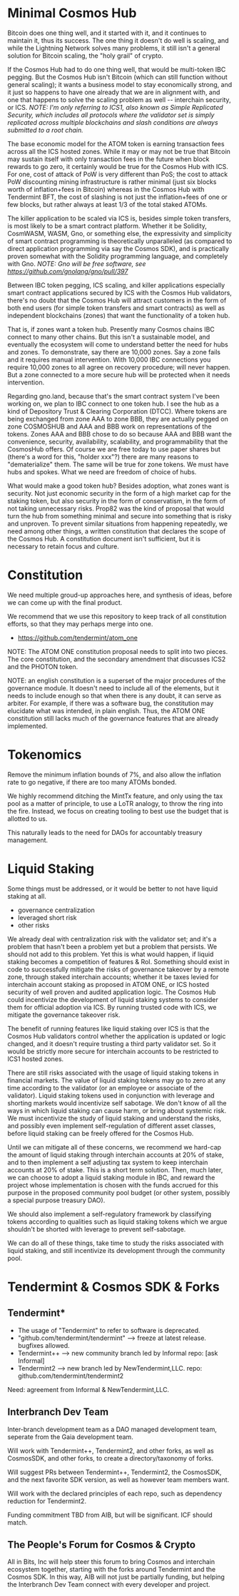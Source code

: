 # Minimal Cosmos Hub

Bitcoin does one thing well, and it started with it, and it continues to
maintain it, thus its success.  The one thing it doesn't do well is scaling,
and while the Lightning Network solves many problems, it still isn't a general
solution for Bitcoin scaling, the "holy grail" of crypto.

If the Cosmos Hub had to do one thing well, that would be multi-token IBC
pegging. But the Cosmos Hub isn't Bitcoin (which can still function without
general scaling); it wants a business model to stay economically strong, and it
just so happens to have one already that we are in alignment with, and one that
happens to solve the scaling problem as well -- interchain security, or ICS.
_NOTE: I'm only referring to ICS1, also known as Simple Replicated Security,
which includes all protocols where the validator set is simply replicated
across multiple blockchains and slash conditions are always submitted to a root
chain._

The base economic model for the ATOM token is earning transaction fees across
all the ICS hosted zones. While it may or may not be true that Bitcoin may
sustain itself with only transaction fees in the future when block rewards to
go zero, it certainly would be true for the Cosmos Hub with ICS. For one, cost
of attack of PoW is very different than PoS; the cost to attack PoW discounting
mining infrastructure is rather minimal (just six blocks worth of
inflation+fees in Bitcoin) whereas in the Cosmos Hub with Tendermint BFT, the
cost of slashing is not just the inflation+fees of one or few blocks, but
rather always at least 1/3 of the total staked ATOMs.

The killer application to be scaled via ICS is, besides simple token transfers,
is most likely to be a smart contract platform. Whether it be Solidity,
CosmWASM, WASM, Gno, or something else, the expressivity and simplicity of
smart contract programming is theoretically unparalleled (as compared to direct
application programming via say the Cosmos SDK), and is practically proven
somewhat with the Solidity programming language, and completely with Gno.
_NOTE: Gno will be free software, see https://github.com/gnolang/gno/pull/397_

Between IBC token pegging, ICS scaling, and killer applications especially
smart contract applications secured by ICS with the Cosmos Hub validators,
there's no doubt that the Cosmos Hub will attract customers in the form of both
end users (for simple token transfers and smart contracts) as well as
independent blockchains (zones) that want the functionality of a token hub.

That is, if zones want a token hub. Presently many Cosmos chains IBC connect to
many other chains. But this isn't a sustainable model, and eventually the
ecosystem will come to understand better the need for hubs and zones. To
demonstrate, say there are 10,000 zones. Say a zone fails and it requires
manual intervention. With 10,000 IBC connections you require 10,000 zones to
all agree on recovery procedure; will never happen. But a zone connected to a
more secure hub will be protected when it needs intervention.

Regarding gno.land, because that's the smart contract system I've been working
on, we plan to IBC connect to one token hub. I see the hub as a kind of
Depository Trust & Clearing Corporation (DTCC). Where tokens are being
exchanged from zone AAA to zone BBB, they are actually pegged on zone COSMOSHUB
and AAA and BBB work on representations of the tokens. Zones AAA and BBB chose
to do so because AAA and BBB want the convenience, security, availability,
scalability, and programmability that the CosmosHub offers. Of course we are
free today to use paper shares but (there's a word for this, "holder xxx"?)
there are many reasons to "dematerialize" them. The same will be true for zone
tokens. We must have hubs and spokes. What we need are freedom of choice of
hubs.

What would make a good token hub? Besides adoption, what zones want is
security. Not just economic security in the form of a high market cap for the
staking token, but also security in the form of conservatism, in the form of
not taking unnecessary risks. Prop82 was the kind of proposal that would turn
the hub from something minimal and secure into something that is risky and
unproven. To prevent similar situations from happening repeatedly, we need
among other things, a written constitution that declares the scope of the
Cosmos Hub. A constitution document isn't sufficient, but it is necessary to
retain focus and culture.


# Constitution

We need multiple groud-up approaches here, and synthesis of ideas, before we
can come up with the final product. 

We recommend that we use this repository to keep track of all constitution
efforts, so that they may perhaps merge into one.

 * https://github.com/tendermint/atom_one

NOTE: The ATOM ONE constitution proposal needs to split into two pieces. The
core constitution, and the secondary amendment that discusses ICS2 and the
PHOTON token. 

NOTE: an english constitution is a superset of the major procedures of
the governance module. It doesn't need to include all of the elements, but it
needs to include enough so that when there is any doubt, it can serve as
arbiter. For example, if there was a software bug, the constitution may
elucidate what was intended, in plain english. Thus, the ATOM ONE constitution
still lacks much of the governance features that are already implemented.


# Tokenomics

Remove the minimum inflation bounds of 7%, and also allow the inflation rate to
go negative, if there are too many ATOMs bonded.

We highly recommend ditching the MintTx feature, and only using the tax pool as
a matter of principle, to use a LoTR analogy, to throw the ring into the fire.
Instead, we focus on creating tooling to best use the budget that is allotted
to us.

This naturally leads to the need for DAOs for accountably treasury management.


# Liquid Staking

Some things must be addressed, or it would be better to not have liquid staking at all.

* governance centralization
* leveraged short risk
* other risks 

We already deal with centralization risk with the validator set; and it's a
problem that hasn't been a problem yet but a problem that persists. We should
not add to this problem. Yet this is what would happen, if liquid staking
becomes a competition of features & RoI. Something should exist in code to
successfully mitigate the risks of governance takeover by a remote zone,
through staked interchain accounts; whether it be taxes levied for interchain
account staking as proposed in ATOM ONE, or ICS hosted security of well proven
and audited application logic. The Cosmos Hub could incentivize the development
of liquid staking systems to consider them for official adoption via ICS. By
running trusted code with ICS, we mitigate the governance takeover risk.

The benefit of running features like liquid staking over ICS is that the Cosmos
Hub validators control whether the application is updated or logic changed, and
it doesn't require trusting a third party validator set. So it would be
strictly more secure for interchain accounts to be restricted to ICS1 hosted
zones.

There are still risks associated with the usage of liquid staking tokens in
financial markets. The value of liquid staking tokens may go to zero at any
time according to the validator (or an employee or associate of the validator).
Liquid staking tokens used in conjunction with leverage and shorting markets
would incentivize self sabotage. We don't know of all the ways in which liquid
staking can cause harm, or bring about systemic risk. We must incentivize the
study of liquid staking and understand the risks, and possibly even implement
self-regulation of different asset classes, before liquid staking can be freely
offered for the Cosmos Hub.

Until we can mitigate all of these concerns, we recommend we hard-cap the amount
of liquid staking through interchain accounts at 20% of stake, and to then
implement a self adjusting tax system to keep interchain accounts at 20% of
stake. This is a short term solution. Then, much later, we can choose to adopt
a liquid staking module in IBC, and reward the project whose implementation is
chosen with the funds accrued for this purpose in the proposed community pool
budget (or other system, possibly a special purpose treasury DAO).

We should also implement a self-regulatory framework by classifying tokens
according to qualities such as liquid staking tokens which we argue shouldn't be
shorted with leverage to prevent self-sabotage.

We can do all of these things, take time to study the risks associated with
liquid staking, and still incentivize its development through the community
pool.


# Tendermint & Cosmos SDK & Forks

## Tendermint*

* The usage of "Tendermint" to refer to software is deprecated.
* "github.com/tendermint/tendermint" --> freeze at latest release. bugfixes allowed.
* Tendermint++ --> new community branch led by Informal repo: [ask Informal]
* Tendermint2 --> new branch led by NewTendermint,LLC. repo: github.com/tendermint/tendermint2

Need: agreement from Informal & NewTendermint,LLC.

## Interbranch Dev Team

Inter-branch development team as a DAO managed development team, seperate from
the Gaia development team.

Will work with Tendermint++, Tendermint2, and other forks, as well as
CosmosSDK, and other forks, to create a directory/taxonomy of forks.

Will suggest PRs between Tendermint++, Tendermint2, the CosmosSDK, and the next
favorite SDK version, as well as however team members want.

Will work with the declared principles of each repo, such as dependency
reduction for Tendermint2.

Funding commitment TBD from AIB, but will be significant. ICF should match.

## The People's Forum for Cosmos & Crypto

All in Bits, Inc will help steer this forum to bring Cosmos and interchain
ecosystem together, starting with the forks around Tendermint and the Cosmos
SDK. In this way, AIB will not just be partially funding, but helping the
Interbranch Dev Team connect with every developer and project.
